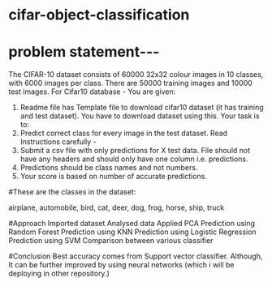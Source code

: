 # cifar-object-classification


# problem statement---
The CIFAR-10 dataset consists of 60000 32x32 colour images in 10 classes, with 6000 images per class. There are 50000 training images and 10000 test images.
For Cifar10 database -
You are given:
1. Readme file has Template file to download cifar10 dataset (it has training and test dataset). You have to download dataset using this.
Your task is to:
1. Predict correct class for every image in the test dataset.
Read Instructions carefully -
1. Submit a csv file with only predictions for X test data. File should not have any headers and should only have one column i.e. predictions.
2. Predictions should be class names and not numbers.
3. Your score is based on number of accurate predictions.

#These are the classes in the dataset:

airplane,
automobile,
bird,
cat,
deer,
dog,
frog,
horse,
ship,
truck

#Approach
Imported dataset
Analysed data
Applied PCA
Prediction using Random Forest
Prediction using KNN
Prediction using Logistic Regression
Prediction using SVM
Comparison between various classifier


#Conclusion
Best accuracy comes from Support vector classifier. Although, It can be further improved by using neural networks (which i will be deploying in other repository.)
